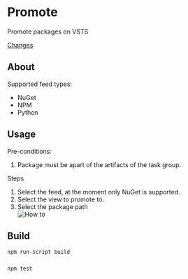 # Promote

Promote packages on VSTS  

[Changes](./CHANGELOG.md)  

## About

Supported feed types:

* NuGet
* NPM  
* Python

## Usage

Pre-conditions:  

1) Package must be apart of the artifacts of the task group.

Steps

1) Select the feed, at the moment only NuGet is supported.
2) Select the view to promote to.  
3) Select the package path  
![How to](images/how-to.png)

## Build

```bash
npm run-script build
```

###

```bash
npm test
```